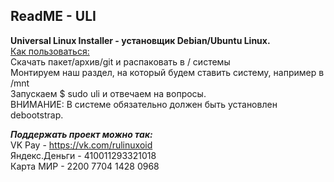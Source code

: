 <h2>ReadME - ULI</h2>
<b>Universal Linux Installer - установщик Debian/Ubuntu Linux.</b><br />
<u>Как пользоваться:</u><br />
Скачать пакет/архив/git и распаковать в / системы<br />
Монтируем наш раздел, на который будем ставить систему, например в /mnt<br />
Запускаем $ sudo uli и отвечаем на вопросы.<br />
ВНИМАНИЕ: В системе обязательно должен быть установлен debootstrap.

<b><i>Поддержать проект можно так:</i></b><br />
VK Pay - https://vk.com/rulinuxoid <br />
Яндекс.Деньги - 410011293321018 <br />
Карта МИР - 2200 7704 1428 0968 <br />
